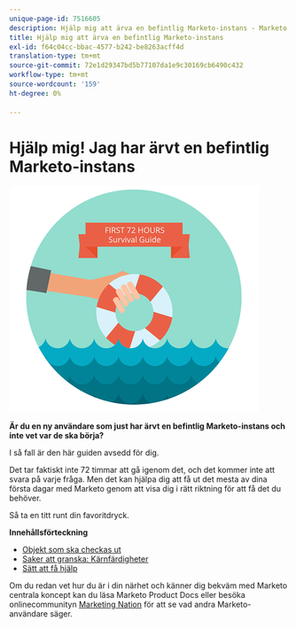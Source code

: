 ```yaml
---
unique-page-id: 7516605
description: Hjälp mig att ärva en befintlig Marketo-instans - Marketo Docs - Produktdokumentation
title: Hjälp mig att ärva en befintlig Marketo-instans
exl-id: f64c04cc-bbac-4577-b242-be8263acff4d
translation-type: tm+mt
source-git-commit: 72e1d29347bd5b77107da1e9c30169cb6490c432
workflow-type: tm+mt
source-wordcount: '159'
ht-degree: 0%

---
```


# Hjälp mig! Jag har ärvt en befintlig Marketo-instans

![](assets/help-ive-inherited-an-existing-marketo-instance.png)

**Är du en ny användare som just har ärvt en befintlig Marketo-instans och inte vet var de ska börja?**

I så fall är den här guiden avsedd för dig.

Det tar faktiskt inte 72 timmar att gå igenom det, och det kommer inte att svara på varje fråga. Men det kan hjälpa dig att få ut det mesta av dina första dagar med Marketo genom att visa dig i rätt riktning för att få det du behöver.

Så ta en titt runt din favoritdryck.

**Innehållsförteckning**

* [Objekt som ska checkas ut](/help/marketo/getting-started/inheriting-a-marketo-instance/items-to-check-off.md)
* [Saker att granska: Kärnfärdigheter](/help/marketo/getting-started/inheriting-a-marketo-instance/things-to-review-core-skills.md)
* [Sätt att få hjälp](/help/marketo/getting-started/inheriting-a-marketo-instance/ways-to-get-help.md)

Om du redan vet hur du är i din närhet och känner dig bekväm med Marketo centrala koncept kan du läsa Marketo Product Docs eller besöka onlinecommunityn [Marketing Nation](https://nation.marketo.com/) för att se vad andra Marketo-användare säger.
